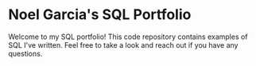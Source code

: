 # Noel Garcia's SQL Portfolio

Welcome to my SQL portfolio! This code repository contains examples of SQL I've written. Feel free to take a look and reach out if you have any questions.
